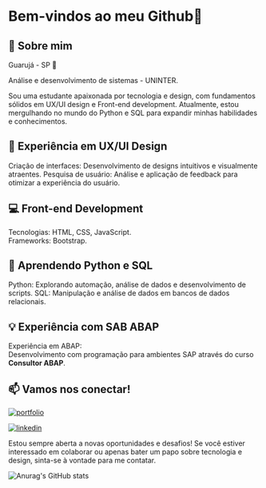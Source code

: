 
# Bem-vindos ao meu Github👋

## 🚀 Sobre mim
Guarujá - SP :round_pushpin:

Análise e desenvolvimento de sistemas - UNINTER.

Sou uma estudante apaixonada por tecnologia e design, com fundamentos sólidos em UX/UI design e Front-end development. Atualmente, estou mergulhando no mundo do Python e SQL para expandir minhas habilidades e conhecimentos.

## 🎨 Experiência em UX/UI Design
Criação de interfaces: Desenvolvimento de designs intuitivos e visualmente atraentes.
Pesquisa de usuário: Análise e aplicação de feedback para otimizar a experiência do usuário.

## 💻 Front-end Development
Tecnologias: HTML, CSS, JavaScript.  
Frameworks: Bootstrap.

## 🐍 Aprendendo Python e SQL
Python: Explorando automação, análise de dados e desenvolvimento de scripts.
SQL: Manipulação e análise de dados em bancos de dados relacionais.

## 💡 Experiência com SAB ABAP
Experiência em ABAP:                     
Desenvolvimento com programação para ambientes SAP através do curso **Consultor ABAP**.

## 📫 Vamos nos conectar!
[![portfolio](https://img.shields.io/badge/my_portfolio-000?style=for-the-badge&logo=ko-fi&logoColor=white)](https://gabsdonato.github.io/Portfolio/)

[![linkedin](https://img.shields.io/badge/linkedin-0A66C2?style=for-the-badge&logo=linkedin&logoColor=white)](https://www.linkedin.com/in/gabriela-donato-8034361ab/)

Estou sempre aberta a novas oportunidades e desafios! Se você estiver interessado em colaborar ou apenas bater um papo sobre tecnologia e design, sinta-se à vontade para me contatar.

![Anurag's GitHub stats](https://github-readme-stats.vercel.app/api?username=anuraghazra&theme=omni_icons=true)
